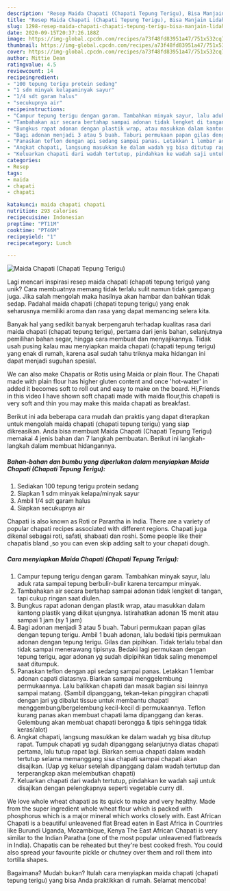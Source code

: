 ```yaml
---
description: "Resep Maida Chapati (Chapati Tepung Terigu), Bisa Manjain Lidah"
title: "Resep Maida Chapati (Chapati Tepung Terigu), Bisa Manjain Lidah"
slug: 1298-resep-maida-chapati-chapati-tepung-terigu-bisa-manjain-lidah
date: 2020-09-15T20:37:26.188Z
image: https://img-global.cpcdn.com/recipes/a73f48fd83951a47/751x532cq70/maida-chapati-chapati-tepung-terigu-foto-resep-utama.jpg
thumbnail: https://img-global.cpcdn.com/recipes/a73f48fd83951a47/751x532cq70/maida-chapati-chapati-tepung-terigu-foto-resep-utama.jpg
cover: https://img-global.cpcdn.com/recipes/a73f48fd83951a47/751x532cq70/maida-chapati-chapati-tepung-terigu-foto-resep-utama.jpg
author: Mittie Dean
ratingvalue: 4.5
reviewcount: 14
recipeingredient:
- "100 tepung terigu protein sedang"
- "1 sdm minyak kelapaminyak sayur"
- "1/4 sdt garam halus"
- "secukupnya air"
recipeinstructions:
- "Campur tepung terigu dengan garam. Tambahkan minyak sayur, lalu aduk rata sampai tepung berbulir-bulir karena tercampur minyak."
- "Tambahakan air secara bertahap sampai adonan tidak lengket di tangan, tapi cukup ringan saat diulen."
- "Bungkus rapat adonan dengan plastik wrap, atau masukkan dalam kantong plastik yang diikat ujungnya. Istirahatkan adonan 15 menit atau sampai 1 jam (sy 1 jam)"
- "Bagi adonan menjadi 3 atau 5 buah. Taburi permukaan papan gilas dengan tepung terigu. Ambil 1 buah adonan, lalu bedaki tipis permukaan adonan dengan tepung terigu. Gilas dan pipihkan. Tidak terlalu tebal dan tidak sampai menerawang tipisnya. Bedaki lagi permukaan dengan tepung terigu, agar adonan yg sudah dipipihkan tidak saling menempel saat ditumpuk."
- "Panaskan teflon dengan api sedang sampai panas. Letakkan 1 lembar adonan capati diatasnya. Biarkan sampai menggelembung permukaannya. Lalu balikkan chapati dan masak bagian sisi lainnya sampai matang. (Sambil dipanggang, tekan-tekan pinggiran chapati dengan jari yg dibalut tissue untuk membantu chapati menggembung/bergelembung kecil-kecil di permukaannya. Teflon kurang panas akan membuat chapati lama dipanggang dan keras. Gelembung akan membuat chapati berongga &amp; tipis sehingga tidak keras/alot)"
- "Angkat chapati, langsung masukkan ke dalam wadah yg bisa ditutup rapat. Tumpuk chapati yg sudah dipanggang selanjutnya diatas chapati pertama, lalu tutup rapat lagi. Biarkan semua chapati dalam wadah tertutup selama memanggang sisa chapati sampai chapati akan disajikan. (Uap yg keluar setelah dipanggang dalam wadah tertutup dan terperangkap akan melembutkan chapati)"
- "Keluarkan chapati dari wadah tertutup, pindahkan ke wadah saji untuk disajikan dengan pelengkapnya seperti vegetable curry dll."
categories:
- Resep
tags:
- maida
- chapati
- chapati

katakunci: maida chapati chapati 
nutrition: 293 calories
recipecuisine: Indonesian
preptime: "PT11M"
cooktime: "PT46M"
recipeyield: "1"
recipecategory: Lunch

---
```



![Maida Chapati (Chapati Tepung Terigu)](https://img-global.cpcdn.com/recipes/a73f48fd83951a47/751x532cq70/maida-chapati-chapati-tepung-terigu-foto-resep-utama.jpg)

Lagi mencari inspirasi resep maida chapati (chapati tepung terigu) yang unik? Cara membuatnya memang tidak terlalu sulit namun tidak gampang juga. Jika salah mengolah maka hasilnya akan hambar dan bahkan tidak sedap. Padahal maida chapati (chapati tepung terigu) yang enak seharusnya memiliki aroma dan rasa yang dapat memancing selera kita.

Banyak hal yang sedikit banyak berpengaruh terhadap kualitas rasa dari maida chapati (chapati tepung terigu), pertama dari jenis bahan, selanjutnya pemilihan bahan segar, hingga cara membuat dan menyajikannya. Tidak usah pusing kalau mau menyiapkan maida chapati (chapati tepung terigu) yang enak di rumah, karena asal sudah tahu triknya maka hidangan ini dapat menjadi suguhan spesial.

We can also make Chapatis or Rotis using Maida or plain flour. The Chapati made with plain flour has higher gluten content and once &#39;hot-water&#39; in added it becomes soft to roll out and easy to make on the board. Hi,Friends in this video I have shown soft chapati made with maida flour,this chapati is very soft and thin you may make this maida chapati as breakfast.


Berikut ini ada beberapa cara mudah dan praktis yang dapat diterapkan untuk mengolah maida chapati (chapati tepung terigu) yang siap dikreasikan. Anda bisa membuat Maida Chapati (Chapati Tepung Terigu) memakai 4 jenis bahan dan 7 langkah pembuatan. Berikut ini langkah-langkah dalam membuat hidangannya.

<!--inarticleads1-->

##### Bahan-bahan dan bumbu yang diperlukan dalam menyiapkan Maida Chapati (Chapati Tepung Terigu):

1. Sediakan 100 tepung terigu protein sedang
1. Siapkan 1 sdm minyak kelapa/minyak sayur
1. Ambil 1/4 sdt garam halus
1. Siapkan secukupnya air


Chapati is also known as Roti or Parantha in India. There are a variety of popular chapati recipes associated with different regions. Chapati juga dikenal sebagai roti, safati, shabaati dan roshi. Some people like their chapatis bland ,so you can even skip adding salt to your chapati dough. 

<!--inarticleads2-->

##### Cara menyiapkan Maida Chapati (Chapati Tepung Terigu):

1. Campur tepung terigu dengan garam. Tambahkan minyak sayur, lalu aduk rata sampai tepung berbulir-bulir karena tercampur minyak.
1. Tambahakan air secara bertahap sampai adonan tidak lengket di tangan, tapi cukup ringan saat diulen.
1. Bungkus rapat adonan dengan plastik wrap, atau masukkan dalam kantong plastik yang diikat ujungnya. Istirahatkan adonan 15 menit atau sampai 1 jam (sy 1 jam)
1. Bagi adonan menjadi 3 atau 5 buah. Taburi permukaan papan gilas dengan tepung terigu. Ambil 1 buah adonan, lalu bedaki tipis permukaan adonan dengan tepung terigu. Gilas dan pipihkan. Tidak terlalu tebal dan tidak sampai menerawang tipisnya. Bedaki lagi permukaan dengan tepung terigu, agar adonan yg sudah dipipihkan tidak saling menempel saat ditumpuk.
1. Panaskan teflon dengan api sedang sampai panas. Letakkan 1 lembar adonan capati diatasnya. Biarkan sampai menggelembung permukaannya. Lalu balikkan chapati dan masak bagian sisi lainnya sampai matang. (Sambil dipanggang, tekan-tekan pinggiran chapati dengan jari yg dibalut tissue untuk membantu chapati menggembung/bergelembung kecil-kecil di permukaannya. Teflon kurang panas akan membuat chapati lama dipanggang dan keras. Gelembung akan membuat chapati berongga &amp; tipis sehingga tidak keras/alot)
1. Angkat chapati, langsung masukkan ke dalam wadah yg bisa ditutup rapat. Tumpuk chapati yg sudah dipanggang selanjutnya diatas chapati pertama, lalu tutup rapat lagi. Biarkan semua chapati dalam wadah tertutup selama memanggang sisa chapati sampai chapati akan disajikan. (Uap yg keluar setelah dipanggang dalam wadah tertutup dan terperangkap akan melembutkan chapati)
1. Keluarkan chapati dari wadah tertutup, pindahkan ke wadah saji untuk disajikan dengan pelengkapnya seperti vegetable curry dll.


We love whole wheat chapati as its quick to make and very healthy. Made from the super ingredient whole wheat flour which is packed with phosphorus which is a major mineral which works closely with. East African Chapati is a beautiful unleavened flat Bread eaten in East Africa in Countries like Burundi Uganda, Mozambique, Kenya The East African Chapati is very similar to the Indian Paratha (one of the most popular unleavened flatbreads in India). Chapatis can be reheated but they&#39;re best cooked fresh. You could also spread your favourite pickle or chutney over them and roll them into tortilla shapes. 

Bagaimana? Mudah bukan? Itulah cara menyiapkan maida chapati (chapati tepung terigu) yang bisa Anda praktikkan di rumah. Selamat mencoba!

